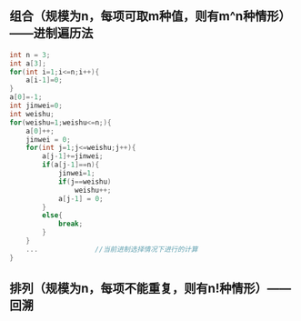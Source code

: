 ## 组合（规模为n，每项可取m种值，则有m^n种情形）——进制遍历法



~~~C
int n = 3;
int a[3];
for(int i=1;i<=n;i++){
	a[i-1]=0;
}
a[0]=-1;
int jinwei=0;
int weishu;
for(weishu=1;weishu<=n;){
	a[0]++;
	jinwei = 0;
	for(int j=1;j<=weishu;j++){
		a[j-1]+=jinwei;
		if(a[j-1]==n){
			jinwei=1;
			if(j==weishu)
				weishu++;
			a[j-1] = 0;
		}
		else{
			break;
		}
	}
	...              //当前进制选择情况下进行的计算
}
~~~

## 排列（规模为n，每项不能重复，则有n!种情形）——回溯
